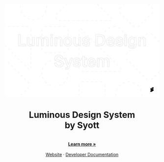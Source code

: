 <p align="center">
  <a href="https://www.syott.ch">
  <picture>
    <source media="(prefers-color-scheme: dark)" srcset="https://github.com/luminous-design/.github/blob/main/assets/luminous-design-covers-light.png">
    <source media="(prefers-color-scheme: light)" srcset="https://github.com/luminous-design/.github/blob/main/assets/luminous-design-covers-dark.png">
    <img alt="Syott Logo" src="https://github.com/luminous-design/.github/blob/main/assets/luminous-design-covers-light.png" />
    </picture>
  </a>
</p>

<h1 align="center">
    Luminous Design System
    <br />
    <span>by Syott</span>
    <br />
</h1>


<p align="center">
    <br />
    <a href="https://syott.ch"><strong>Learn more »</strong></a>
    <br />
    <br />
    <a href="https://syott.ch">Website</a>
    ·
    <a href="https://developer.syott.ch/luminous-design-system/">Developer Documentation</a>
  </p>
</p>
